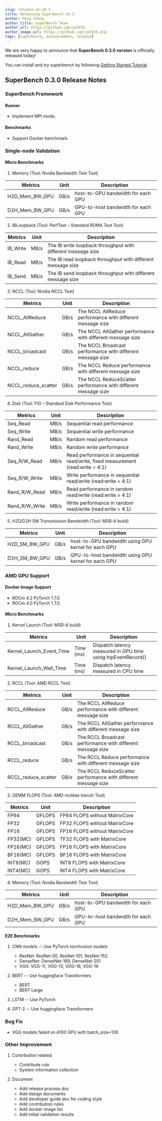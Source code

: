 ```yaml
---
slug: release-sb-v0.3
title: Releasing SuperBench v0.3
author: Peng Cheng
author_title: SuperBench Team
author_url: https://github.com/cp5555
author_image_url: https://github.com/cp5555.png
tags: [superbench, announcement, release]
---
```


We are very happy to announce that **SuperBench 0.3.0 version** is officially released today!

You can install and try superbench by following [Getting Started Tutorial](https://microsoft.github.io/superbenchmark/docs/getting-started/installation).

## SuperBench 0.3.0 Release Notes

### SuperBench Framework

#### Runner

- Implement MPI mode.

#### Benchmarks

- Support Docker benchmark.

### Single-node Validation

#### Micro Benchmarks

1. Memory (Tool: Nvidia Bandwidth Test Tool)

  | Metrics        | Unit | Description                         |
  |----------------|------|-------------------------------------|
  | H2D_Mem_BW_GPU | GB/s | host-to-GPU bandwidth for each GPU  |
  | D2H_Mem_BW_GPU | GB/s | GPU-to-host bandwidth  for each GPU |

2. IBLoopback (Tool: PerfTest – Standard RDMA Test Tool)

  | Metrics  | Unit | Description                                                  |
  |----------|------|--------------------------------------------------------------|
  | IB_Write | MB/s | The IB write loopback throughput with different message size |
  | IB_Read  | MB/s | The IB read loopback throughput with different message size  |
  | IB_Send  | MB/s | The IB send loopback throughput with different message size  |

3. NCCL (Tool: Nvidia NCCL Test)

  | Metrics             | Unit | Description                                                    |
  |---------------------|------|----------------------------------------------------------------|
  | NCCL_AllReduce      | GB/s | The NCCL AllReduce performance with different message size     |
  | NCCL_AllGather      | GB/s | The NCCL AllGather performance with different message size     |
  | NCCL_broadcast      | GB/s | The NCCL Broadcast performance with different message size     |
  | NCCL_reduce         | GB/s | The NCCL Reduce performance with different message size        |
  | NCCL_reduce_scatter | GB/s | The NCCL ReduceScatter performance with different message size |

4. Disk (Tool: FIO – Standard Disk Performance Tool)

  | Metrics        | Unit | Description                                                                     |
  |----------------|------|---------------------------------------------------------------------------------|
  | Seq_Read       | MB/s | Sequential read performance                                                     |
  | Seq_Write      | MB/s | Sequential write performance                                                    |
  | Rand_Read      | MB/s | Random read performance                                                         |
  | Rand_Write     | MB/s | Random write performance                                                        |
  | Seq_R/W_Read   | MB/s | Read performance in sequential read/write, fixed measurement (read:write = 4:1) |
  | Seq_R/W_Write  | MB/s | Write performance in sequential read/write (read:write = 4:1)                   |
  | Rand_R/W_Read  | MB/s | Read performance in random read/write (read:write = 4:1)                        |
  | Rand_R/W_Write | MB/s | Write performance in random read/write (read:write = 4:1)                       |

5. H2D/D2H SM Transmission Bandwidth (Tool: MSR-A build)

  | Metrics       | Unit | Description                                         |
  |---------------|------|-----------------------------------------------------|
  | H2D_SM_BW_GPU | GB/s | host-to-GPU bandwidth using GPU kernel for each GPU |
  | D2H_SM_BW_GPU | GB/s | GPU-to-host bandwidth using GPU kernel for each GPU |

### AMD GPU Support

#### Docker Image Support

- ROCm 4.2 PyTorch 1.7.0
- ROCm 4.0 PyTorch 1.7.0

#### Micro Benchmarks

1. Kernel Launch (Tool: MSR-A build)

  | Metrics                  | Unit      | Description                                                  |
  |--------------------------|-----------|--------------------------------------------------------------|
  | Kernel_Launch_Event_Time | Time (ms) | Dispatch latency measured in GPU time using hipEventRecord() |
  | Kernel_Launch_Wall_Time  | Time (ms) | Dispatch latency measured in CPU time                        |

2. RCCL (Tool: AMD RCCL Test)

  | Metrics             | Unit | Description                                                    |
  |---------------------|------|----------------------------------------------------------------|
  | RCCL_AllReduce      | GB/s | The RCCL AllReduce performance with different message size     |
  | RCCL_AllGather      | GB/s | The RCCL AllGather performance with different message size     |
  | RCCL_broadcast      | GB/s | The RCCL Broadcast performance with different message size     |
  | RCCL_reduce         | GB/s | The RCCL Reduce performance with different message size        |
  | RCCL_reduce_scatter | GB/s | The RCCL ReduceScatter performance with different message size |

3. GEMM FLOPS (Tool: AMD rocblas-bench Tool)

  | Metrics  | Unit   | Description                   |
  |----------|--------|-------------------------------|
  | FP64     | GFLOPS | FP64 FLOPS without MatrixCore |
  | FP32     | GFLOPS | FP32 FLOPS without MatrixCore |
  | FP16     | GFLOPS | FP16 FLOPS without MatrixCore |
  | FP32(MC) | GFLOPS | TF32 FLOPS with MatrixCore    |
  | FP16(MC) | GFLOPS | FP16 FLOPS with MatrixCore    |
  | BF16(MC) | GFLOPS | BF16 FLOPS with MatrixCore    |
  | INT8(MC) | GOPS   | INT8 FLOPS with MatrixCore    |
  | INT4(MC) | GOPS   | INT4 FLOPS with MatrixCore    |

4. Memory (Tool: Nvidia Bandwidth Test Tool)

  | Metrics        | Unit | Description                         |
  |----------------|------|-------------------------------------|
  | H2D_Mem_BW_GPU | GB/s | host-to-GPU bandwidth for each GPU  |
  | D2H_Mem_BW_GPU | GB/s | GPU-to-host bandwidth  for each GPU |

#### E2E Benchmarks

1. CNN models -- Use PyTorch torchvision models
   - ResNet: ResNet-50, ResNet-101, ResNet-152
   - DenseNet: DenseNet-169, DenseNet-201
   - VGG: VGG-11, VGG-13, VGG-16, VGG-19​

2. BERT -- Use huggingface Transformers
   - BERT
   - BERT Large

3. LSTM -- Use PyTorch
4. GPT-2 -- Use huggingface Transformers

### Bug Fix

- VGG models failed on A100 GPU with batch_size=128

### Other Improvement

1. Contribution related
   - Contribute rule
   - System information collection

2. Document
   - Add release process doc
   - Add design documents
   - Add developer guide doc for coding style
   - Add contribution rules
   - Add docker image list
   - Add initial validation results
